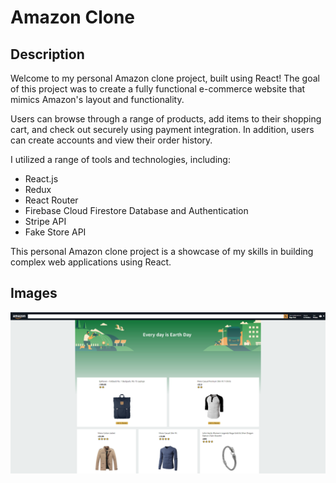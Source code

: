 # Amazon Clone

## Description
Welcome to my personal Amazon clone project, built using React! The goal of this project was to create a fully functional e-commerce website that mimics Amazon's layout and functionality.

Users can browse through a range of products, add items to their shopping cart, and check out securely using payment integration. In addition, users can create accounts and view their order history.

I utilized a range of tools and technologies, including:
* React.js
* Redux
* React Router
* Firebase Cloud Firestore Database and Authentication
* Stripe API
* Fake Store API

This personal Amazon clone project is a showcase of my skills in building complex web applications using React.

## Images
![Home Page](/images/home.png "Home Page")
